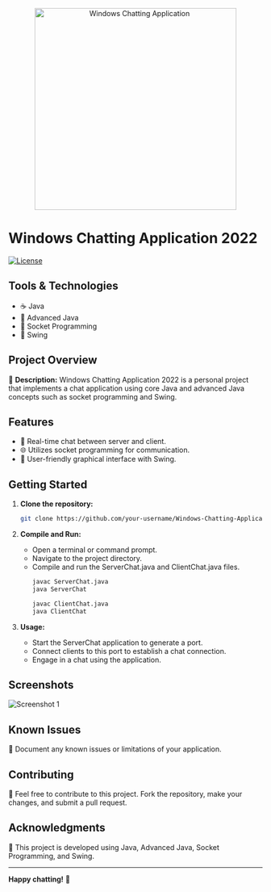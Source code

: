 <p align="center">
  <img src="your_logo_or_screenshot.png" alt="Windows Chatting Application" width="400">
</p>

# Windows Chatting Application 2022

[![License](https://img.shields.io/badge/license-MIT-blue.svg)](LICENSE)

## Tools & Technologies
- ☕ Java
- 🚀 Advanced Java
- 📡 Socket Programming
- 🎨 Swing

## Project Overview
🌟 **Description:**
Windows Chatting Application 2022 is a personal project that implements a chat application using core Java and advanced Java concepts such as socket programming and Swing.

## Features
- 💬 Real-time chat between server and client.
- 🌐 Utilizes socket programming for communication.
- 🎨 User-friendly graphical interface with Swing.

## Getting Started
1. **Clone the repository:**
    ```bash
    git clone https://github.com/your-username/Windows-Chatting-Application-2022.git
    ```

2. **Compile and Run:**
    - Open a terminal or command prompt.
    - Navigate to the project directory.
    - Compile and run the ServerChat.java and ClientChat.java files.
      ```bash
      javac ServerChat.java
      java ServerChat
      ```
      ```bash
      javac ClientChat.java
      java ClientChat
      ```

3. **Usage:**
    - Start the ServerChat application to generate a port.
    - Connect clients to this port to establish a chat connection.
    - Engage in a chat using the application.

## Screenshots
![Screenshot 1](C:\Users\Nakul\Pictures\screenshots/windows_chatting_application_project.png)


## Known Issues
🛑 Document any known issues or limitations of your application.

## Contributing
🤝 Feel free to contribute to this project. Fork the repository, make your changes, and submit a pull request.


## Acknowledgments
🙏 This project is developed using Java, Advanced Java, Socket Programming, and Swing.

---

**Happy chatting!** 🚀
